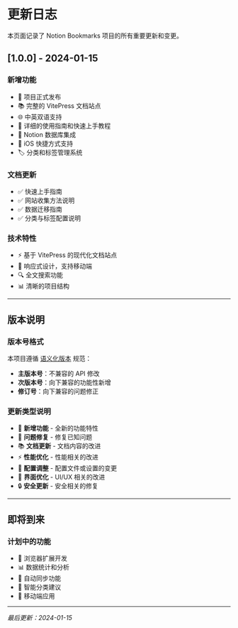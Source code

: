# 更新日志

本页面记录了 Notion Bookmarks 项目的所有重要更新和变更。

## [1.0.0] - 2024-01-15

### 新增功能
- 🎉 项目正式发布
- 📚 完整的 VitePress 文档站点
- 🌐 中英双语支持
- 📖 详细的使用指南和快速上手教程
- 🔗 Notion 数据库集成
- 📱 iOS 快捷方式支持
- 🏷️ 分类和标签管理系统

### 文档更新
- ✅ 快速上手指南
- ✅ 网站收集方法说明
- ✅ 数据迁移指南
- ✅ 分类与标签配置说明

### 技术特性
- ⚡ 基于 VitePress 的现代化文档站点
- 🎨 响应式设计，支持移动端
- 🔍 全文搜索功能
- 📊 清晰的项目结构

---

## 版本说明

### 版本号格式
本项目遵循 [语义化版本](https://semver.org/lang/zh-CN/) 规范：
- **主版本号**：不兼容的 API 修改
- **次版本号**：向下兼容的功能性新增
- **修订号**：向下兼容的问题修正

### 更新类型说明
- 🎉 **新增功能** - 全新的功能特性
- 🐛 **问题修复** - 修复已知问题
- 📚 **文档更新** - 文档内容的改进
- ⚡ **性能优化** - 性能相关的改进
- 🔧 **配置调整** - 配置文件或设置的变更
- 🎨 **界面优化** - UI/UX 相关的改进
- 🔒 **安全更新** - 安全相关的修复

---

## 即将到来

### 计划中的功能
- 🔌 浏览器扩展开发
- 📊 数据统计和分析
- 🔄 自动同步功能
- 🎯 智能分类建议
- 📱 移动端应用

---

*最后更新：2024-01-15*